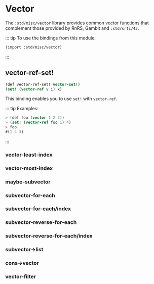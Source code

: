# Vector

The `:std/misc/vector` library provides common vector functions
that complement those provided by RnRS, Gambit and `:std/srfi/43`.

::: tip To use the bindings from this module:
```scheme
(import :std/misc/vector)
```
:::

## vector-ref-set!

``` scheme
(def vector-ref-set! vector-set!)
(set! (vector-ref v i) x)
```

This binding enables you to use `set!` with `vector-ref`.

::: tip Examples:
``` scheme
> (def foo (vector 1 2 3))
> (set! (vector-ref foo 1) 4)
> foo
#(1 4 3)
```
:::

### vector-least-index

### vector-most-index

### maybe-subvector

### subvector-for-each

### subvector-for-each/index

### subvector-reverse-for-each

### subvector-reverse-for-each/index

### subvector->list

### cons->vector

### vector-filter
